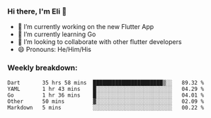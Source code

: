 ### Hi there, I'm Eli 👋
- 🔭 I’m currently working on the new Flutter App
- 🌱 I’m currently learning Go
- 🦄 I’m looking to collaborate with other flutter developers
- 😄 Pronouns: He/Him/His

### Weekly breakdown:
<!--START_SECTION:waka-->
```text
Dart       35 hrs 58 mins  ██████████████████████▒░░   89.32 % 
YAML       1 hr 43 mins    █░░░░░░░░░░░░░░░░░░░░░░░░   04.29 % 
Go         1 hr 36 mins    █░░░░░░░░░░░░░░░░░░░░░░░░   04.01 % 
Other      50 mins         ▓░░░░░░░░░░░░░░░░░░░░░░░░   02.09 % 
Markdown   5 mins          ░░░░░░░░░░░░░░░░░░░░░░░░░   00.22 % 
```
<!--END_SECTION:waka-->
